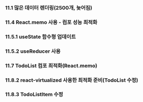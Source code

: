 ### 11.1 많은 데이터 렌더링(2500개, 늦어짐)

### 11.4 React.memo 사용 - 컴포 성능 최적화

### 11.5.1 useState 함수형 업데이트

### 11.5.2 useReducer 사용

### 11.7 TodoList 컴포 최적화(React.memo)

### 11.8.2 react-virtualized 사용한 최적화 준비(TodoList 수정)

### 11.8.3 TodoListItem 수정
